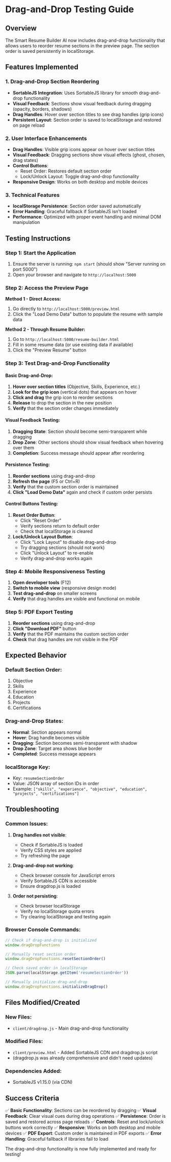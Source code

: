 # Drag-and-Drop Testing Guide

## Overview
The Smart Resume Builder AI now includes drag-and-drop functionality that allows users to reorder resume sections in the preview page. The section order is saved persistently in localStorage.

## Features Implemented

### 1. Drag-and-Drop Section Reordering
- **SortableJS Integration**: Uses SortableJS library for smooth drag-and-drop functionality
- **Visual Feedback**: Sections show visual feedback during dragging (opacity, borders, shadows)
- **Drag Handles**: Hover over section titles to see drag handles (grip icons)
- **Persistent Layout**: Section order is saved to localStorage and restored on page reload

### 2. User Interface Enhancements
- **Drag Handles**: Visible grip icons appear on hover over section titles
- **Visual Feedback**: Dragging sections show visual effects (ghost, chosen, drag states)
- **Control Buttons**: 
  - Reset Order: Restores default section order
  - Lock/Unlock Layout: Toggle drag-and-drop functionality
- **Responsive Design**: Works on both desktop and mobile devices

### 3. Technical Features
- **localStorage Persistence**: Section order saved automatically
- **Error Handling**: Graceful fallback if SortableJS isn't loaded
- **Performance**: Optimized with proper event handling and minimal DOM manipulation

## Testing Instructions

### Step 1: Start the Application
1. Ensure the server is running: `npm start` (should show "Server running on port 5000")
2. Open your browser and navigate to `http://localhost:5000`

### Step 2: Access the Preview Page
**Method 1 - Direct Access:**
1. Go directly to `http://localhost:5000/preview.html`
2. Click the "Load Demo Data" button to populate the resume with sample data

**Method 2 - Through Resume Builder:**
1. Go to `http://localhost:5000/resume-builder.html`
2. Fill in some resume data (or use existing data if available)
3. Click the "Preview Resume" button

### Step 3: Test Drag-and-Drop Functionality

#### Basic Drag-and-Drop:
1. **Hover over section titles** (Objective, Skills, Experience, etc.)
2. **Look for the grip icon** (vertical dots) that appears on hover
3. **Click and drag** the grip icon to reorder sections
4. **Release** to drop the section in the new position
5. **Verify** that the section order changes immediately

#### Visual Feedback Testing:
1. **Dragging State**: Section should become semi-transparent while dragging
2. **Drop Zone**: Other sections should show visual feedback when hovering over them
3. **Completion**: Success message should appear after reordering

#### Persistence Testing:
1. **Reorder sections** using drag-and-drop
2. **Refresh the page** (F5 or Ctrl+R)
3. **Verify** that the custom section order is maintained
4. **Click "Load Demo Data"** again and check if custom order persists

#### Control Buttons Testing:
1. **Reset Order Button**: 
   - Click "Reset Order" 
   - Verify sections return to default order
   - Check that localStorage is cleared
2. **Lock/Unlock Layout Button**:
   - Click "Lock Layout" to disable drag-and-drop
   - Try dragging sections (should not work)
   - Click "Unlock Layout" to re-enable
   - Verify drag-and-drop works again

### Step 4: Mobile Responsiveness Testing
1. **Open developer tools** (F12)
2. **Switch to mobile view** (responsive design mode)
3. **Test drag-and-drop** on smaller screens
4. **Verify** that drag handles are visible and functional on mobile

### Step 5: PDF Export Testing
1. **Reorder sections** using drag-and-drop
2. **Click "Download PDF"** button
3. **Verify** that the PDF maintains the custom section order
4. **Check** that drag handles are not visible in the PDF

## Expected Behavior

### Default Section Order:
1. Objective
2. Skills
3. Experience
4. Education
5. Projects
6. Certifications

### Drag-and-Drop States:
- **Normal**: Section appears normal
- **Hover**: Drag handle becomes visible
- **Dragging**: Section becomes semi-transparent with shadow
- **Drop Zone**: Target area shows blue border
- **Completed**: Success message appears

### localStorage Key:
- Key: `resumeSectionOrder`
- Value: JSON array of section IDs in order
- Example: `["skills", "experience", "objective", "education", "projects", "certifications"]`

## Troubleshooting

### Common Issues:
1. **Drag handles not visible**: 
   - Check if SortableJS is loaded
   - Verify CSS styles are applied
   - Try refreshing the page

2. **Drag-and-drop not working**:
   - Check browser console for JavaScript errors
   - Verify SortableJS CDN is accessible
   - Ensure dragdrop.js is loaded

3. **Order not persisting**:
   - Check browser localStorage
   - Verify no localStorage quota errors
   - Try clearing localStorage and testing again

### Browser Console Commands:
```javascript
// Check if drag-and-drop is initialized
window.dragDropFunctions

// Manually reset section order
window.dragDropFunctions.resetSectionOrder()

// Check saved order in localStorage
JSON.parse(localStorage.getItem('resumeSectionOrder'))

// Manually initialize drag-and-drop
window.dragDropFunctions.initializeDragDrop()
```

## Files Modified/Created

### New Files:
- `client/dragdrop.js` - Main drag-and-drop functionality

### Modified Files:
- `client/preview.html` - Added SortableJS CDN and dragdrop.js script
- (dragdrop.js was already comprehensive and didn't need updates)

### Dependencies Added:
- SortableJS v1.15.0 (via CDN)

## Success Criteria

✅ **Basic Functionality**: Sections can be reordered by dragging
✅ **Visual Feedback**: Clear visual cues during drag operations
✅ **Persistence**: Order is saved and restored across page reloads
✅ **Controls**: Reset and lock/unlock buttons work correctly
✅ **Responsive**: Works on both desktop and mobile devices
✅ **PDF Export**: Custom order is maintained in PDF exports
✅ **Error Handling**: Graceful fallback if libraries fail to load

The drag-and-drop functionality is now fully implemented and ready for testing!
